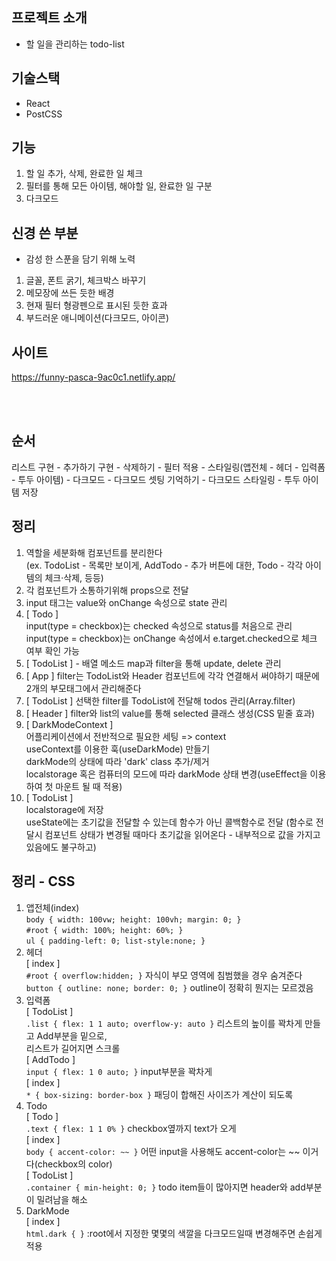 ## 프로젝트 소개

- 할 일을 관리하는 todo-list

## 기술스택

- React
- PostCSS

## 기능

1. 할 일 추가, 삭제, 완료한 일 체크
2. 필터를 통해 모든 아이템, 해야할 일, 완료한 일 구분
3. 다크모드

## 신경 쓴 부분

- 감성 한 스푼을 담기 위해 노력

1. 글꼴, 폰트 굵기, 체크박스 바꾸기
2. 메모장에 쓰든 듯한 배경
3. 현재 필터 형광펜으로 표시된 듯한 효과
4. 부드러운 애니메이션(다크모드, 아이콘)

## 사이트

https://funny-pasca-9ac0c1.netlify.app/

<br/>
<br/>

## 순서

리스트 구현 - 추가하기 구현 - 삭제하기 - 필터 적용 - 스타일링(앱전체 - 헤더 - 입력폼 - 투두 아이템) - 다크모드 - 다크모드 셋팅 기억하기 - 다크모드 스타일링 - 투두 아이템 저장

## 정리

1. 역할을 세분화해 컴포넌트를 분리한다  
   (ex. TodoList - 목록만 보이게, AddTodo - 추가 버튼에 대한, Todo - 각각 아이템의 체크·삭제, 등등)
2. 각 컴포넌트가 소통하기위해 props으로 전달
3. input 태그는 value와 onChange 속성으로 state 관리
4. [ Todo ]  
   input(type = checkbox)는 checked 속성으로 status를 처음으로 관리  
   input(type = checkbox)는 onChange 속성에서 e.target.checked으로 체크 여부 확인 가능
5. [ TodoList ] - 배열 메소드 map과 filter을 통해 update, delete 관리
6. [ App ] filter는 TodoList와 Header 컴포넌트에 각각 연결해서 써야하기 때문에 2개의 부모태그에서 관리해준다
7. [ TodoList ] 선택한 filter를 TodoList에 전달해 todos 관리(Array.filter)
8. [ Header ] filter와 list의 value를 통해 selected 클래스 생성(CSS 밑줄 효과)
9. [ DarkModeContext ]  
   어플리케이션에서 전반적으로 필요한 세팅 => context  
   useContext를 이용한 훅(useDarkMode) 만들기  
   darkMode의 상태에 따라 'dark' class 추가/제거  
   localstorage 혹은 컴퓨터의 모드에 따라 darkMode 상태 변경(useEffect을 이용하여 첫 마운트 될 때 적용)
10. [ TodoList ]  
    localstorage에 저장  
    useState에는 초기값을 전달할 수 있는데 함수가 아닌 콜백함수로 전달 (함수로 전달시 컴포넌트 상태가 변경될 때마다 초기값을 읽어온다 - 내부적으로 값을 가지고 있음에도 불구하고)

## 정리 - CSS

1. 앱전체(index)  
   `body { width: 100vw; height: 100vh; margin: 0; }`  
   `#root { width: 100%; height: 60%; }`  
   `ul { padding-left: 0; list-style:none; }`
2. 헤더  
   [ index ]  
   `#root { overflow:hidden; }` 자식이 부모 영역에 침범했을 경우 숨겨준다  
   `button { outline: none; border: 0; }` outline이 정확히 뭔지는 모르겠음
3. 입력폼  
   [ TodoList ]  
   `.list { flex: 1 1 auto; overflow-y: auto }` 리스트의 높이를 꽉차게 만들고 Add부분을 밑으로,  
   리스트가 길어지면 스크롤  
   [ AddTodo ]  
   `input { flex: 1 0 auto; }` input부분을 꽉차게  
   [ index ]  
   `* { box-sizing: border-box }` 패딩이 합해진 사이즈가 계산이 되도록
4. Todo  
    [ Todo ]  
    `.text { flex: 1 1 0% }` checkbox옆까지 text가 오게  
    [ index ]  
    `body { accent-color: ~~ }` 어떤 input을 사용해도 accent-color는 ~~ 이거다(checkbox의 color)  
    [ TodoList ]  
   `.container { min-height: 0; }` todo item들이 많아지면 header와 add부분이 밀려남을 해소
5. DarkMode  
   [ index ]  
   `html.dark { }` :root에서 지정한 몇몇의 색깔을 다크모드일때 변경해주면 손쉽게 적용
